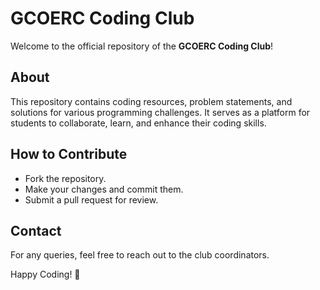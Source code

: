 # GCOERC Coding Club

Welcome to the official repository of the **GCOERC Coding Club**!

## About
This repository contains coding resources, problem statements, and solutions for various programming challenges. It serves as a platform for students to collaborate, learn, and enhance their coding skills.

## How to Contribute
- Fork the repository.
- Make your changes and commit them.
- Submit a pull request for review.

## Contact
For any queries, feel free to reach out to the club coordinators.

Happy Coding! 🚀

